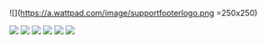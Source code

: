 ![](https://a.wattpad.com/image/supportfooterlogo.png =250x250)

![](https://img.shields.io/github/stars/ardzz/wattpad.svg) ![](https://img.shields.io/github/forks/ardzz/wattpad.svg) ![](https://img.shields.io/github/tag/ardzz/wattpad.svg) ![](https://img.shields.io/github/release/ardzz/wattpad.svg) ![](https://img.shields.io/github/issues/ardzz/wattpad.svg) ![](https://img.shields.io/bower/v/editor.md.svg)
